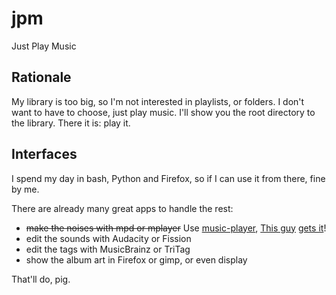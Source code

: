 jpm
===

Just Play Music


Rationale
---------

My library is too big, so I'm not interested in playlists, or folders. I don't want to have to choose, just play music. I'll show you the root directory to the library. There it is: play it.

Interfaces
----------

I spend my day in bash, Python and Firefox, so if I can use it from there, fine by me.

There are already many great apps to handle the rest:
 * ~~make the noises with mpd or mplayer~~ Use [music-player][mp], [This guy][guy] [gets it][it]!
 * edit the sounds with Audacity or Fission
 * edit the tags with MusicBrainz or TriTag
 * show the album art in Firefox or gimp, or even display

That'll do, pig.

[mp]: https://github.com/albertz/music-player
[guy]: https://github.com/albertz
[it]: http://albertz.github.io/music-player/
